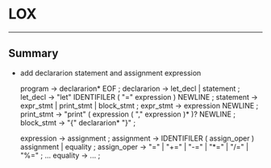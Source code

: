 # **LOX**
***

## **Summary**
 * add declararion statement and assignment expression

    program     -> declararion* EOF ;
    declararion -> let_decl | statement ;
    let_decl    -> "let" IDENTIFILER ( "=" expression ) NEWLINE ;
    statement   -> expr_stmt | print_stmt | block_stmt ;
    expr_stmt   -> expression NEWLINE ;
    print_stmt  -> "print" ( expression ( "," expression )* )? NEWLINE ;
    block_stmt  -> "{" declararion* "}" ;

    expression  -> assignment ;
    assignment  -> IDENTIFILER ( assign_oper ) assignment | equality ;
    assign_oper -> "=" | "+=" | "-=" | "*=" | "/=" | "%=" ;
    ...
    equality    -> ... ;
